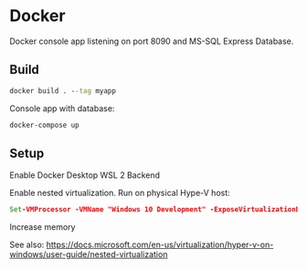 # Docker
Docker console app listening on port 8090 and MS-SQL Express Database.

## Build
```cmd
docker build . --tag myapp
```

Console app with database:
```cmd
docker-compose up
```

## Setup
Enable Docker Desktop WSL 2 Backend

Enable nested virtualization. Run on physical Hype-V host:
```cmd
Set-VMProcessor -VMName "Windows 10 Development" -ExposeVirtualizationExtensions $true
```

Increase memory

See also: https://docs.microsoft.com/en-us/virtualization/hyper-v-on-windows/user-guide/nested-virtualization
